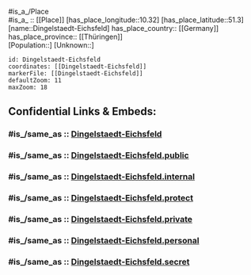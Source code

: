 ﻿---
confidential: public
isDeleted: false
location:
- 51.3
- 10.32
mapmarker: city
mapzoom:
- 7
- 12
SpocWebEntityId: 29799
tags:
- geo/City
type: City
---

#is_a_/Place  
#is_a_ :: [[Place]] 
[has_place_longitude::10.32] 
[has_place_latitude::51.3] 
[name::Dingelstaedt-Eichsfeld] 
has_place_country:: [[Germany]]  
has_place_province:: [[Thüringen]]  
[Population::] 
[Unknown::] 


```leaflet
id: Dingelstaedt-Eichsfeld
coordinates: [[Dingelstaedt-Eichsfeld]] 
markerFile: [[Dingelstaedt-Eichsfeld]] 
defaultZoom: 11 
maxZoom: 18
```


## Confidential Links & Embeds: 

### #is_/same_as :: [Dingelstaedt-Eichsfeld](/_Standards/Earth/Continent/Europe/Europe~Central/Germany/Germany~East/Thüringen/counties~TH/Eichsfeld/cities~Eichsfeld/Dingelstädt/City/Dingelstaedt-Eichsfeld.md) 

### #is_/same_as :: [Dingelstaedt-Eichsfeld.public](/_public/Earth/Continent/Europe/Europe~Central/Germany/Germany~East/Thüringen/counties~TH/Eichsfeld/cities~Eichsfeld/Dingelstädt/City/Dingelstaedt-Eichsfeld.public.md) 

### #is_/same_as :: [Dingelstaedt-Eichsfeld.internal](/_internal/Earth/Continent/Europe/Europe~Central/Germany/Germany~East/Thüringen/counties~TH/Eichsfeld/cities~Eichsfeld/Dingelstädt/City/Dingelstaedt-Eichsfeld.internal.md) 

### #is_/same_as :: [Dingelstaedt-Eichsfeld.protect](/_protect/Earth/Continent/Europe/Europe~Central/Germany/Germany~East/Thüringen/counties~TH/Eichsfeld/cities~Eichsfeld/Dingelstädt/City/Dingelstaedt-Eichsfeld.protect.md) 

### #is_/same_as :: [Dingelstaedt-Eichsfeld.private](/_private/Earth/Continent/Europe/Europe~Central/Germany/Germany~East/Thüringen/counties~TH/Eichsfeld/cities~Eichsfeld/Dingelstädt/City/Dingelstaedt-Eichsfeld.private.md) 

### #is_/same_as :: [Dingelstaedt-Eichsfeld.personal](/_personal/Earth/Continent/Europe/Europe~Central/Germany/Germany~East/Thüringen/counties~TH/Eichsfeld/cities~Eichsfeld/Dingelstädt/City/Dingelstaedt-Eichsfeld.personal.md) 

### #is_/same_as :: [Dingelstaedt-Eichsfeld.secret](/_secret/Earth/Continent/Europe/Europe~Central/Germany/Germany~East/Thüringen/counties~TH/Eichsfeld/cities~Eichsfeld/Dingelstädt/City/Dingelstaedt-Eichsfeld.secret.md)

